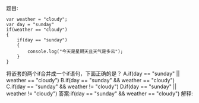 题目:

    var weather = "cloudy";
    var day = "sunday"
    if(weather == "cloudy")
    {
        if(day == "sunday")
        {
            console.log("今天是星期天且天气是多云");
        }
    }
将嵌套的两个if合并成一个if语句，下面正确的是？
A.if(day == "sunday" || weather == "cloudy")
B.if(day == "sunday" && weather == "cloudy")
C.if(day == "sunday" && weather != "cloudy")
D.if(day == "sunday" || weather != "cloudy")
答案:if(day == "sunday" && weather == "cloudy")
解释: